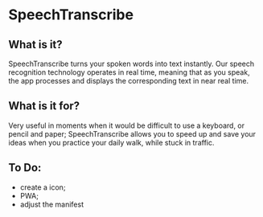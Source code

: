 # SpeechTranscribe

## What is it?

SpeechTranscribe turns your spoken words into text instantly. Our speech recognition technology operates in real time, meaning that as you speak, the app processes and displays the corresponding text in near real time.

## What is it for?

Very useful in moments when it would be difficult to use a keyboard, or pencil and paper; SpeechTranscribe allows you to speed up and save your ideas when you practice your daily walk, while stuck in traffic.



## To Do:
* create a icon;
* PWA;
* adjust the manifest